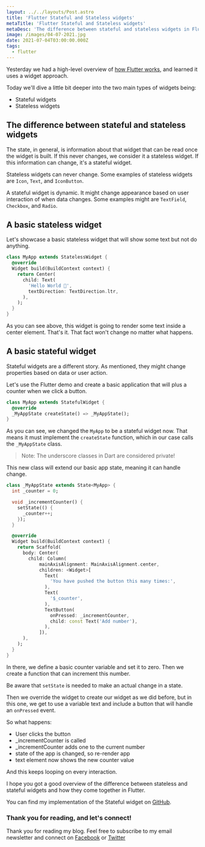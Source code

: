 ```yaml
---
layout: ../../layouts/Post.astro
title: 'Flutter Stateful and Stateless widgets'
metaTitle: 'Flutter Stateful and Stateless widgets'
metaDesc: 'The difference between stateful and stateless widgets in Flutter'
image: /images/04-07-2021.jpg
date: 2021-07-04T03:00:00.000Z
tags:
  - flutter
---
```


Yesterday we had a high-level overview of [how Flutter works](https://daily-dev-tips.com/posts/flutter-how-it-works-hello-world/), and learned it uses a widget approach.

Today we'll dive a little bit deeper into the two main types of widgets being:

- Stateful widgets
- Stateless widgets

## The difference between stateful and stateless widgets

The state, in general, is information about that widget that can be read once the widget is built. If this never changes, we consider it a stateless widget. If this information can change, it's a stateful widget.

Stateless widgets can never change. Some examples of stateless widgets are `Icon`, `Text`, and `IconButton`.

A stateful widget is dynamic. It might change appearance based on user interaction of when data changes.
Some examples might are `TextField`, `Checkbox`, and `Radio`.

## A basic stateless widget

Let's showcase a basic stateless widget that will show some text but not do anything.

```dart
class MyApp extends StatelessWidget {
  @override
  Widget build(BuildContext context) {
    return Center(
      child: Text(
        'Hello World 👋',
        textDirection: TextDirection.ltr,
      ),
    );
  }
}
```

As you can see above, this widget is going to render some text inside a center element.
That's it. That fact won't change no matter what happens.

## A basic stateful widget

Stateful widgets are a different story. As mentioned, they might change properties based on data or user action.

Let's use the Flutter demo and create a basic application that will plus a counter when we click a button.

```dart
class MyApp extends StatefulWidget {
  @override
  _MyAppState createState() => _MyAppState();
}
```

As you can see, we changed the `MyApp` to be a stateful widget now.
That means it must implement the `createState` function, which in our case calls the `_MyAppState` class.

> Note: The underscore classes in Dart are considered private!

This new class will extend our basic app state, meaning it can handle change.

```dart
class _MyAppState extends State<MyApp> {
  int _counter = 0;

  void _incrementCounter() {
    setState(() {
      _counter++;
    });
  }

  @override
  Widget build(BuildContext context) {
    return Scaffold(
      body: Center(
        child: Column(
            mainAxisAlignment: MainAxisAlignment.center,
            children: <Widget>[
              Text(
                'You have pushed the button this many times:',
              ),
              Text(
                '$_counter',
              ),
              TextButton(
                onPressed: _incrementCounter,
                child: const Text('Add number'),
              ),
            ]),
      ),
    );
  }
}
```

In there, we define a basic counter variable and set it to zero.
Then we create a function that can increment this number.

Be aware that `setState` is needed to make an actual change in a state.

Then we override the widget to create our widget as we did before, but in this one, we get to use a variable text and include a button that will handle an `onPressed` event.

So what happens:

- User clicks the button
- \_incrementCounter is called
- \_incrementCounter adds one to the current number
- state of the app is changed, so re-render app
- text element now shows the new counter value

And this keeps looping on every interaction.

I hope you got a good overview of the difference between stateless and stateful widgets and how they come together in Flutter.

You can find my implementation of the Stateful widget on [GitHub](https://github.com/rebelchris/flutter/tree/stateful-widget).

### Thank you for reading, and let's connect!

Thank you for reading my blog. Feel free to subscribe to my email newsletter and connect on [Facebook](https://www.facebook.com/DailyDevTipsBlog) or [Twitter](https://twitter.com/DailyDevTips1)
